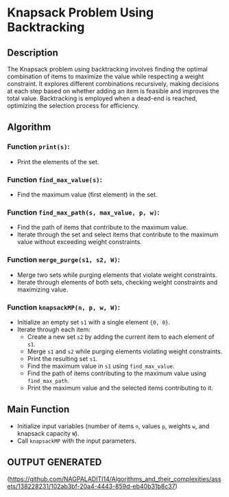 # Knapsack Problem Using Backtracking

## Description
The Knapsack problem using backtracking involves finding the optimal combination of items to maximize the value while respecting a weight constraint. It explores different combinations recursively, making decisions at each step based on whether adding an item is feasible and improves the total value. Backtracking is employed when a dead-end is reached, optimizing the selection process for efficiency.

## Algorithm

### Function `print(s)`:
- Print the elements of the set.

### Function `find_max_value(s)`:
- Find the maximum value (first element) in the set.

### Function `find_max_path(s, max_value, p, w)`:
- Find the path of items that contribute to the maximum value.
- Iterate through the set and select items that contribute to the maximum value without exceeding weight constraints.

### Function `merge_purge(s1, s2, W)`:
- Merge two sets while purging elements that violate weight constraints.
- Iterate through elements of both sets, checking weight constraints and maximizing value.

### Function `knapsackMP(n, p, w, W)`:
- Initialize an empty set `s1` with a single element `{0, 0}`.
- Iterate through each item:
  - Create a new set `s2` by adding the current item to each element of `s1`.
  - Merge `s1` and `s2` while purging elements violating weight constraints.
  - Print the resulting set `s1`.
  - Find the maximum value in `s1` using `find_max_value`.
  - Find the path of items contributing to the maximum value using `find_max_path`.
  - Print the maximum value and the selected items contributing to it.

## Main Function
- Initialize input variables (number of items `n`, values `p`, weights `w`, and knapsack capacity `W`).
- Call `knapsackMP` with the input parameters.

## OUTPUT GENERATED
(https://github.com/NAGPALADITI14/Algorithms_and_their_complexities/assets/138228231/102ab3bf-20a4-4443-859d-eb40b31b8c37)
